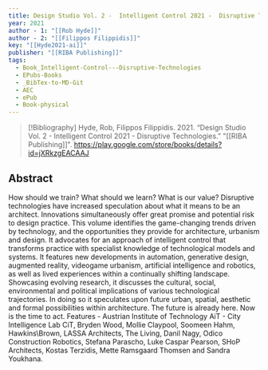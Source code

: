 ```yaml
---
title: Design Studio Vol. 2 -  Intelligent Control 2021 -  Disruptive Technologies
year: 2021
author - 1: "[[Rob Hyde]]"
author - 2: "[[Filippos Filippidis]]"
key: "[[Hyde2021-ai]]"
publisher: "[[RIBA Publishing]]"
tags:
  - Book_Intelligent-Control---Disruptive-Technologies
  - EPubs-Books
  - _BibTex-to-MD-Git
  - AEC
  - ePub
  - Book-physical
---
```


> [!Bibliography]
> Hyde, Rob, Filippos Filippidis. 2021. “Design Studio Vol. 2 -  Intelligent Control 2021 -  Disruptive Technologies.” "[[RIBA Publishing]]". https://play.google.com/store/books/details?id=jXRkzgEACAAJ

## Abstract
How should we train? What should we learn? What is our value? Disruptive technologies have increased speculation about what it means to be an architect. Innovations simultaneously offer great promise and potential risk to design practice. This volume identifies the game-changing trends driven by technology, and the opportunities they provide for architecture, urbanism and design. It advocates for an approach of intelligent control that transforms practice with specialist knowledge of technological models and systems. It features new developments in automation, generative design, augmented reality, videogame urbanism, artificial intelligence and robotics, as well as lived experiences within a continually shifting landscape. Showcasing evolving research, it discusses the cultural, social, environmental and political implications of various technological trajectories. In doing so it speculates upon future urban, spatial, aesthetic and formal possibilities within architecture. The future is already here. Now is the time to act. Features -  Austrian Institute of Technology AiT - City Intelligence Lab CiT, Bryden Wood, Mollie Claypool, Soomeen Hahm, Hawkins\Brown, LASSA Architects, The Living, Danil Nagy, Odico Construction Robotics, Stefana Parascho, Luke Caspar Pearson, SHoP Architects, Kostas Terzidis, Mette Ramsgaard Thomsen and Sandra Youkhana.